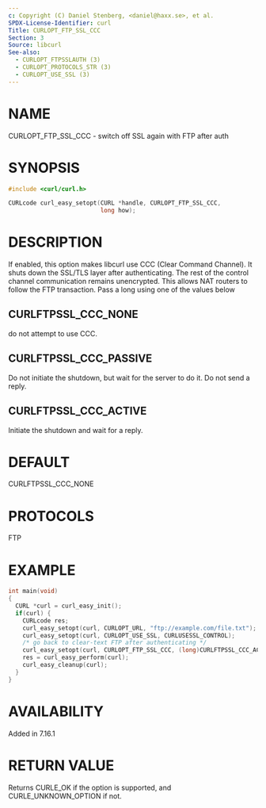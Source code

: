 ```yaml
---
c: Copyright (C) Daniel Stenberg, <daniel@haxx.se>, et al.
SPDX-License-Identifier: curl
Title: CURLOPT_FTP_SSL_CCC
Section: 3
Source: libcurl
See-also:
  - CURLOPT_FTPSSLAUTH (3)
  - CURLOPT_PROTOCOLS_STR (3)
  - CURLOPT_USE_SSL (3)
---
```


# NAME

CURLOPT_FTP_SSL_CCC - switch off SSL again with FTP after auth

# SYNOPSIS

~~~c
#include <curl/curl.h>

CURLcode curl_easy_setopt(CURL *handle, CURLOPT_FTP_SSL_CCC,
                          long how);
~~~

# DESCRIPTION

If enabled, this option makes libcurl use CCC (Clear Command Channel). It
shuts down the SSL/TLS layer after authenticating. The rest of the control
channel communication remains unencrypted. This allows NAT routers to follow
the FTP transaction. Pass a long using one of the values below

## CURLFTPSSL_CCC_NONE

do not attempt to use CCC.

## CURLFTPSSL_CCC_PASSIVE

Do not initiate the shutdown, but wait for the server to do it. Do not send a
reply.

## CURLFTPSSL_CCC_ACTIVE

Initiate the shutdown and wait for a reply.

# DEFAULT

CURLFTPSSL_CCC_NONE

# PROTOCOLS

FTP

# EXAMPLE

~~~c
int main(void)
{
  CURL *curl = curl_easy_init();
  if(curl) {
    CURLcode res;
    curl_easy_setopt(curl, CURLOPT_URL, "ftp://example.com/file.txt");
    curl_easy_setopt(curl, CURLOPT_USE_SSL, CURLUSESSL_CONTROL);
    /* go back to clear-text FTP after authenticating */
    curl_easy_setopt(curl, CURLOPT_FTP_SSL_CCC, (long)CURLFTPSSL_CCC_ACTIVE);
    res = curl_easy_perform(curl);
    curl_easy_cleanup(curl);
  }
}
~~~

# AVAILABILITY

Added in 7.16.1

# RETURN VALUE

Returns CURLE_OK if the option is supported, and CURLE_UNKNOWN_OPTION if not.
